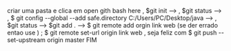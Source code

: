 criar uma pasta e clica em open  gith bash here ,
$git init -->  ,
$git status --> ,
$ git config --global --add safe.directory C:/Users/PC/Desktop/java --> ,
$git status -->
$git add . -->
$ git remote add orgin link web  (se der errado entao use ) ; $ git remote set-url origin link web ,
seja feliz com $ git push --set-upstream origin master
FIM
